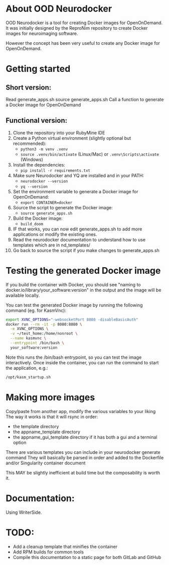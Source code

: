 # About OOD Neurodocker
OOD Neurodocker is a tool for creating Docker images for OpenOnDemand. 
It was initially designed by the ReproNim repository to create Docker images for neuroimaging software.

However the concept has been very useful to create any Docker image for OpenOnDemand.

# Getting started
## Short version:
Read generate_apps.sh
source generate_apps.sh
Call a function to generate a Docker image for OpenOnDemand

## Functional version:
1. Clone the repository into your RubyMine IDE
1. Create a Python virtual environment (slightly optional but recommended):
   - `python3 -m venv .venv`
   - `source .venv/bin/activate` (Linux/Mac) or `.venv\Scripts\activate` (Windows)
1. Install the dependencies:
   - `pip install -r requirements.txt`
1. Make sure Neurodocker and YQ are installed and in your PATH:
   - `neurodocker --version`
   - `yq --version`
1. Set the environment variable to generate a Docker image for OpenOnDemand:
   - `export CONTAINER=docker`
1. Source the script to generate the Docker image:
   - `source generate_apps.sh`
1. Build the Docker image:
   - `build_doom`
1. IF that works, you can now edit generate_apps.sh to add more applications or modify the existing ones.
1. Read the neurodocker documentation to understand how to use templates which are in nd_templates/
1. Go back to source the script if you make changes to generate_apps.sh

# Testing the generated Docker image
If you build the container with Docker, you should see "naming to docker.io/library/your_software:version" in the output
and the image will be available locally.

You can test the generated Docker image by running the following command (eg. for KasmVnc):
```bash
export XVNC_OPTIONS="-websocketPort 8080 -disableBasicAuth"
docker run --rm -it -p 8080:8080 \
  -e XVNC_OPTIONS \
  -v ~/test_home:/home/nonroot \
  --name kasmvnc \
  --entrypoint /bin/bash \
  your_software:version
```
Note this runs the /bin/bash entrypoint, so you can test the image interactively.
Once inside the container, you can run the command to start the application, e.g.:
```bash
/opt/kasm_startup.sh
```

# Making more images
Copy/paste from another app, modify the various variables to your liking
The way it works is that it will rsync in order:
- the template directory
- the appname_template directory
- the appname_gui_template directory if it has both a gui and a terminal option

There are various templates you can include in your neurodocker generate command
They will basically be parsed in order and added to the Dockerfile and/or Singularity container document

This MAY be slightly inefficient at build time but the composability is worth it.

# Documentation:
Using WriterSide.

# TODO:
- Add a cleanup template that minifies the container
- Add RPM builds for common tools
- Compile this documentation to a static page for both GitLab and GitHub